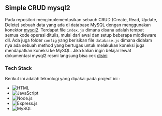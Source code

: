 ## Simple CRUD mysql2

Pada repositori mengimplementasikan sebauh CRUD (Create, Read, Update, Delete) sebuah data yang ada di database MySQL dengan menggunakan konektor [mysql2](https://www.npmjs.com/package/mysql2). Terdapat file `index.js` dimana disana adalah tempat semua kode operasi ditulis, mulai dari awal dan setup beberapa middleware dll. Ada juga folder `config` yang berisikan file `database.js` dimana didalam nya ada sebuah method yang bertugas untuk melakukan koneksi juga mendapatkan koneksi ke MySQL. Jika kalian ingin belajar lewat dokumentasi mysql2 resmi langsung bisa cek [disini](https://sidorares.github.io/node-mysql2/docs)

### Tech Stack
Berikut ini adalah teknologi yang dipakai pada project ini :
* ![HTML](https://img.shields.io/badge/HTML-5-orange?style=for-the-badge&logo=html5)
* ![JavaScript](https://img.shields.io/badge/JavaScript-ES6-yellow?style=for-the-badge&logo=javascript)
* ![Node.js](https://img.shields.io/badge/Node.js-20.x-green?style=for-the-badge&logo=node.js)
* ![Express.js](https://img.shields.io/badge/Express.js-4.x-lightgrey?style=for-the-badge&logo=express)
* ![MySQL](https://img.shields.io/badge/MySQL-8.2-white?style=for-the-badge&logo=mysql)
